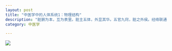 ```yaml
---
layout: post
title: "中医学中的人体系统1：物理结构"
description: "脏腑为本，互为表里。脏主五体，外显其华。五官九窍，脏之外侯。经络联通，濡养调节"
category: 中医学 

---
```



![](/images/TCM/system/human-physical.png)


